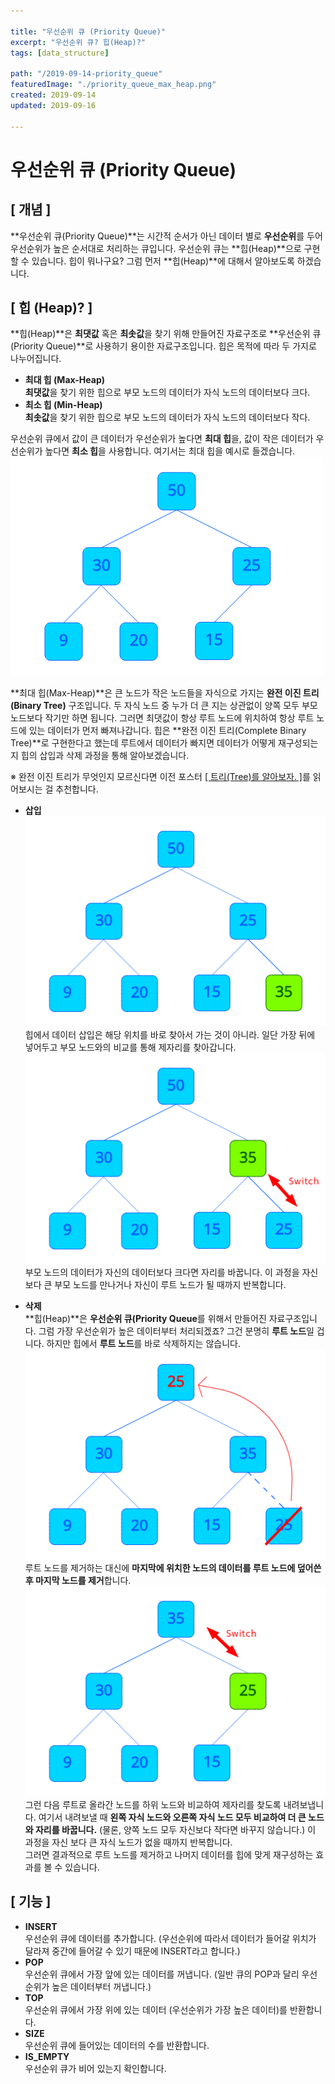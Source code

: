 ```yaml
---

title: "우선순위 큐 (Priority Queue)"
excerpt: "우선순위 큐? 힙(Heap)?"
tags: [data_structure]

path: "/2019-09-14-priority_queue"
featuredImage: "./priority_queue_max_heap.png"
created: 2019-09-14
updated: 2019-09-16

---
```


# 우선순위 큐 (Priority Queue)

## \[ 개념 \]  
  **우선순위 큐(Priority Queue)**는 시간적 순서가 아닌 데이터 별로 **우선순위**를 두어 우선순위가 높은 순서대로 처리하는 큐입니다. 우선순위 큐는 **힙(Heap)**으로 구현할 수 있습니다. 힙이 뭐나구요? 그럼 먼저 **힙(Heap)**에 대해서 알아보도록 하겠습니다.    
  
## \[ 힙 (Heap)? \]  
  **힙(Heap)**은  **최댓값** 혹은 **최솟값**을 찾기 위해 만들어진 자료구조로 **우선순위 큐 (Priority Queue)**로 사용하기 용이한 자료구조입니다. 힙은 목적에 따라 두 가지로 나누어집니다.  
  * **최대 힙 (Max-Heap)**  
    **최댓값**을 찾기 위한 힙으로 부모 노드의 데이터가 자식 노드의 데이터보다 크다.  
  * **최소 힙 (Min-Heap)**  
    **최솟값**을 찾기 위한 힙으로 부모 노드의 데이터가 자식 노드의 데이터보다 작다.  


  우선순위 큐에서 값이 큰 데이터가 우선순위가 높다면 **최대 힙**을, 값이 작은 데이터가 우선순위가 높다면 **최소 힙**을 사용합니다. 여기서는 최대 힙을 예시로 들겠습니다.  
  **![최대 힙(Max-Heap)](priority_queue_max_heap.png)**  
  
  **최대 힙(Max-Heap)**은 큰 노드가 작은 노드들을 자식으로 가지는 **완전 이진 트리(Binary Tree)** 구조입니다. 두 자식 노드 중 누가 더 큰 지는 상관없이 양쪽 모두 부모 노드보다 작기만 하면 됩니다. 그러면 최댓값이 항상 루트 노드에 위치하여 항상 루트 노드에 있는 데이터가 먼저 빠져나갑니다. 힙은 **완전 이진 트리(Complete Binary Tree)**로 구현한다고 했는데 루트에서 데이터가 빠지면 데이터가 어떻게 재구성되는지 힙의 삽입과 삭제 과정을 통해 알아보겠습니다.  
  
  ※ 완전 이진 트리가 무엇인지 모르신다면 이전 포스터 [\[ 트리(Tree)를 알아보자. \]](https://goo-gy.github.io/2019-09-13-tree/)를 읽어보시는 걸 추천합니다.  
  
  * **삽입**  
    **![노드 추가](priority_queue_heap_push.png)**  
    힙에서 데이터 삽입은 해당 위치를 바로 찾아서 가는 것이 아니라. 일단 가장 뒤에 넣어두고 부모 노드와의 비교를 통해 제자리를 찾아갑니다.  
    **![위치 찾기](priority_queue_heap_move_up.png)**  
    부모 노드의 데이터가 자신의 데이터보다 크다면 자리를 바꿉니다. 이 과정을 자신 보다 큰 부모 노드를 만나거나 자신이 루트 노드가 될 때까지 반복합니다.
    
  * **삭제**  
    **힙(Heap)**은 **우선순위 큐(Priority Queue**를 위해서 만들어진 자료구조입니다. 그럼 가장 우선순위가 높은 데이터부터 처리되겠죠? 그건 분명히 **루트 노드**일 겁니다. 하지만 힙에서 **루트 노드**를 바로 삭제하지는 않습니다.  
    **![루트 덮어쓰기 & 삭제](priority_queue_heap_copy_remove.png)**   
    루트 노드를 제거하는 대신에 **마지막에 위치한 노드의 데이터를 루트 노드에 덮어쓴 후 마지막 노드를 제거**합니다. 
    **![위치 찾기](priority_queue_heap_move_down.png)**  
    그런 다음 루트로 올라간 노드를 하위 노드와 비교하여 제자리를 찾도록 내려보냅니다. 여기서 내려보낼 때 **왼쪽 자식 노드와 오른쪽 자식 노드 모두 비교하여 더 큰 노드와 자리를 바꿉니다.** (물론, 양쪽 노드 모두 자신보다 작다면 바꾸지 않습니다.) 이 과정을 자신 보다 큰 자식 노드가 없을 때까지 반복합니다.  
    그러면 결과적으로 루트 노드를 제거하고 나머지 데이터를 힙에 맞게 재구성하는 효과를 볼 수 있습니다.  
  
## \[ 기능 \]  
  * **INSERT**  
    우선순위 큐에 데이터를 추가합니다. (우선순위에 따라서 데이터가 들어갈 위치가 달라져 중간에 들어갈 수 있기 때문에 INSERT라고 합니다.)  
  * **POP**  
    우선순위 큐에서 가장 앞에 있는 데이터를 꺼냅니다. (일반 큐의 POP과 달리 우선순위가 높은 데이터부터 꺼냅니다.)  
  * **TOP**  
    우선순위 큐에서 가장 위에 있는 데이터 (우선순위가 가장 높은 데이터)를 반환합니다.  
  * **SIZE**  
    우선순위 큐에 들어있는 데이터의 수를 반환합니다.  
  * **IS_EMPTY**  
    우선순위 큐가 비어 있는지 확인합니다.  
